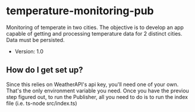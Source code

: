 # temperature-monitoring-pub
Monitoring of temperate in two cities. The objective is to develop an app capable of getting and processing temperature data for 2 distinct cities. Data must be persisted.

- Version: 1.0

## How do I get set up?
Since this relies on WeatherAPI's api key, you'll need one of your own. That's the only environment variable you need.
Once you have the previou step figured out, to run the Publisher, all you need to do is to run the index file (i.e. ts-node src/index.ts)